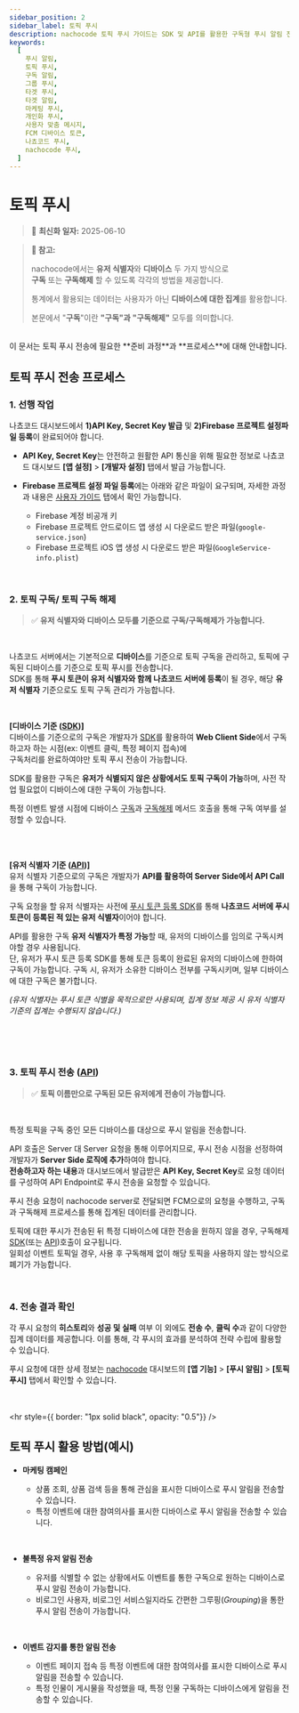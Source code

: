 ```yaml
---
sidebar_position: 2
sidebar_label: 토픽 푸시
description: nachocode 토픽 푸시 가이드는 SDK 및 API를 활용한 구독형 푸시 알림 전송 방법을 안내합니다. 토픽 구독부터 구독해제, 전송, 결과 분석까지 쉽고 효율적으로 관리할 수 있습니다.
keywords:
  [
    푸시 알림,
    토픽 푸시,
    구독 알림,
    그룹 푸시,
    타겟 푸시,
    타겟 알림,
    마케팅 푸시,
    개인화 푸시,
    사용자 맞춤 메시지,
    FCM 디바이스 토큰,
    나쵸코드 푸시,
    nachocode 푸시,
  ]
---
```


# 토픽 푸시

> 🔔 **최신화 일자:** 2025-06-10

<!-- 2025-06-04 최초 생성 -->

> **📢 참고:**
>
> nachocode에서는 **유저 식별자**와 **디바이스** 두 가지 방식으로  
> **구독** 또는 **구독해제** 할 수 있도록 각각의 방법을 제공합니다.
>
> 통계에서 활용되는 데이터는 사용자가 아닌 **디바이스에 대한 집계**를 활용합니다.
>
> 본문에서 "**구독**"이란 **"구독"과 "구독해제"** 모두를 의미합니다.

<br/>
이 문서는 토픽 푸시 전송에 필요한 **준비 과정**과 **프로세스**에 대해 안내합니다.

## **토픽 푸시 전송 프로세스**

### 1. 선행 작업

나쵸코드 대시보드에서 **1)API Key, Secret Key 발급** 및 **2)Firebase 프로젝트 설정파일 등록**이 완료되어야 합니다.

- **API Key, Secret Key**는 안전하고 원활한 API 통신을 위해 필요한 정보로 나쵸코드 대시보드 **[앱 설정]** > **[개발자 설정]** 탭에서 발급 가능합니다.
- **Firebase 프로젝트 설정 파일 등록**에는 아래와 같은 파일이 요구되며, 자세한 과정과 내용은 [사용자 가이드](https://docs.nachocode.io/ko/articles/%ED%91%B8%EC%8B%9C-%EC%95%8C%EB%A6%BC%EA%B0%9C%EC%9D%B8%ED%99%94-0eb97bdb) 탭에서 확인 가능합니다.

  - Firebase 계정 비공개 키
  - Firebase 프로젝트 안드로이드 앱 생성 시 다운로드 받은 파일(`google-service.json`)
  - Firebase 프로젝트 iOS 앱 생성 시 다운로드 받은 파일(`GoogleService-info.plist`)

<br/>

### 2. 토픽 구독/ 토픽 구독 해제

> :white_check_mark: **유저 식별자와 디바이스 모두를 기준으로 구독/구독해제가 가능합니다.**

<br/>

나쵸코드 서버에서는 기본적으로 **디바이스**를 기준으로 토픽 구독을 관리하고, 토픽에 구독된 디바이스를 기준으로 토픽 푸시를 전송합니다.  
SDK를 통해 **푸시 토큰이 유저 식별자와 함께 나쵸코드 서버에 등록**이 될 경우, 해당 **유저 식별자** 기준으로도 토픽 구독 관리가 가능합니다.

<br/>

**[디바이스 기준 ([SDK](@todo))]** <br/>
디바이스를 기준으로의 구독은 개발자가 [SDK](@todo)를 활용하여 **Web Client Side**에서 구독하고자 하는 시점(ex: 이벤트 클릭, 특정 페이지 접속)에 <br/>구독처리를 완료하여야만 토픽 푸시 전송이 가능합니다.

SDK를 활용한 구독은 **유저가 식별되지 않은 상황에서도 토픽 구독이 가능**하며, 사전 작업 필요없이 디바이스에 대한 구독이 가능합니다.

특정 이벤트 발생 시점에 디바이스 [구독](@todo)과 [구독해제](@todo) 메서드 호출을 통해 구독 여부를 설정할 수 있습니다.

<br/><br/>

**[유저 식별자 기준 ([API](../../api/push/v2/endpoints.md#request-v2topicsubscription))]** <br/>
유저 식별자 기준으로의 구독은 개발자가 **API를 활용하여 Server Side에서 API Call**을 통해 구독이 가능합니다.

구독 요청을 할 유저 식별자는 사전에 [푸시 토큰 등록 SDK](../../sdk/namespaces/push#registerpushtokenuserid-string-promiseany)를 통해 **나쵸코드 서버에 푸시 토큰이 등록된 적 있는 유저 식별자**이어야 합니다. <br/>

API를 활용한 구독 **유저 식별자가 특정 가능**할 때, 유저의 디바이스를 임의로 구독시켜야할 경우 사용됩니다.<br/>
단, 유저가 푸시 토큰 등록 SDK를 통해 토큰 등록이 완료된 유저의 디바이스에 한하여 구독이 가능합니다. 구독 시, 유저가 소유한 디바이스 전부를 구독시키며, 일부 디바이스에 대한 구독은 불가합니다.

<i>(유저 식별자는 푸시 토큰 식별을 목적으로만 사용되며, 집계 정보 제공 시 유저 식별자 기준의 집계는 수행되지 않습니다.)</i>

<br/><br/><br/>

### 3. 토픽 푸시 전송 ([API](../../api/push/v2/endpoints#request-v2topic))

> :white_check_mark: **토픽 이름만으로 구독된 모든 유저에게 전송이 가능합니다.**

<br/>

특정 토픽을 구독 중인 모든 디바이스를 대상으로 푸시 알림을 전송합니다.

API 호출은 Server 대 Server 요청을 통해 이루어지므로, 푸시 전송 시점을 선정하여 개발자가 **Server Side 로직에 추가**하여야 합니다.  
**전송하고자 하는 내용**과 대시보드에서 발급받은 **API Key, Secret Key**로 요청 데이터를 구성하여 API Endpoint로 푸시 전송을 요청할 수 있습니다.

푸시 전송 요청이 nachocode server로 전달되면 FCM으로의 요청을 수행하고, 구독과 구독해제 프로세스를 통해 집계된 데이터를 관리합니다.

토픽에 대한 푸시가 전송된 뒤 특정 디바이스에 대한 전송을 원하지 않을 경우, 구독해제 [SDK](@todo)(또는 [API](../../api/push/v2/endpoints.md#request-v2topicsubscription-1))호출이 요구됩니다.
<br/>일회성 이벤트 토픽일 경우, 사용 후 구독해제 없이 해당 토픽을 사용하지 않는 방식으로 폐기가 가능합니다.

<br/>

### 4. 전송 결과 확인

각 푸시 요청의 **히스토리**와 **성공 및 실패** 여부 이 외에도 **전송 수**, **클릭 수**과 같이 다양한 집계 데이터를 제공합니다. 이를 통해, 각 푸시의 효과를 분석하여 전략 수립에 활용할 수 있습니다.

푸시 요청에 대한 상세 정보는 [nachocode](https://nachocode.io) 대시보드의 **[앱 기능]** > **[푸시 알림]** > **[토픽 푸시]** 탭에서 확인할 수 있습니다.

<br/><br/><hr style={{ border: "1px solid black", opacity: "0.5"}} /><br/>

## 토픽 푸시 활용 방법(예시)

- **마케팅 캠페인**

  - 상품 조회, 상품 검색 등을 통해 관심을 표시한 디바이스로 푸시 알림을 전송할 수 있습니다.
  - 특정 이벤트에 대한 참여의사를 표시한 디바이스로 푸시 알림을 전송할 수 있습니다.

<br/>

- **불특정 유저 알림 전송**

  - 유저를 식별할 수 없는 상황에서도 이벤트를 통한 구독으로 원하는 디바이스로 푸시 알림 전송이 가능합니다.
  - 비로그인 사용자, 비로그인 서비스일지라도 간편한 그루핑(_Grouping_)을 통한 푸시 알림 전송이 가능합니다.

<br/>

- **이벤트 감지를 통한 알림 전송**

  - 이벤트 페이지 접속 등 특정 이벤트에 대한 참여의사를 표시한 디바이스로 푸시 알림을 전송할 수 있습니다.
  - 특정 인물이 게시물을 작성했을 때, 특정 인물 구독하는 디바이스에게 알림을 전송할 수 있습니다.
